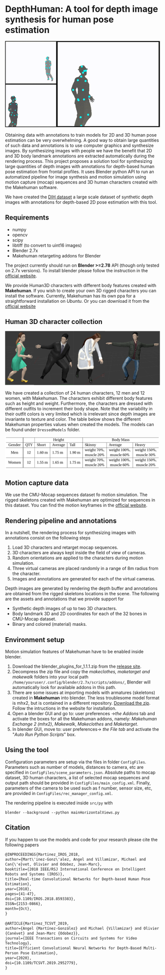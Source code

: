 # **DepthHuman: A tool for depth image synthesis for human pose estimation**


![alt text](imgs/depth_generation.gif)

Obtaining data with annotations to train models for 2D and 3D human pose estimation can be very overwhelming. A good way to obtain large quantities of such data and annotations is to use computer graphics and synthesize images. By synthesizing images with people we have the benefit that 2D and 3D body landmark annotations are extracted automatically during the rendering process. This project proposes a solution tool for synthesizing large quantities of depth images with annotations for depth-based human pose estimation from frontal profiles. It uses Blender python API to run an automatized pipeline for image synthesis and motion simulation using motion capture (mocap) sequences and 3D human characters created with the Makehuman software.

We have created the [DIH dataset](https://www.idiap.ch/en/dataset/dih) a large scale dataset of synthetic depth images with annotations for depth-based 2D pose estimation with this tool.

## **Requirements**

* numpy
* opencv
* scipy
* libtiff (to convert to uint16 images)
* Blender 2.7x
* Makehuman retargeting addons for Blender

The project currently should run on **Blender >=2.78** API (though only tested on 2.7x versions). To install blender please follow the instruction in the [official website](https://docs.blender.org/manual/en/dev/getting_started/installing/index.html).

We provide Human3D characters with different body features created with **Makehuman**. If you wish to create your own 3D rigged characters you can install the software. Currently, Makehuman has its own ppa for a straightforward installation on _Ubuntu_. Or you can download it from the [official website](http://www.makehumancommunity.org/)

## **Human 3D character collection**

![alt text](imgs/characters2.png)

We have created a collection of 24 human characters, 12 men and 12 women, with Makehuman. The characters exhibit different body features such as height and weight. Furthermore, the characters are dressed with different outfits to increment their body shape. Note that the variability in their outfit colors is very limited which is irrelevant since depth images are invariante to texture and color. The table below shows the different Makehuman properties values when created the models. The models can be found under `DressedModels` folder.

![alt text](imgs/table_3d_humans.jpg)

## **Motion capture data**

We use the CMU-Mocap sequences dataset fo motion simulation. The rigged skeletons created with Makehuman are optimized for sequences in this dataset. You can find the motion keyframes in the [official website](https://sites.google.com/a/cgspeed.com/cgspeed/motion-capture/cmu-bvh-conversion).

## **Rendering pipeline and annotations**

In a nutshell, the rendering process for synthesizing images with annotations consist on the following steps

1. Load 3D characters and retarget mocap sequences. 
2. 3D characters are always kept inside the field of view of cameras.
3. Random orientations are applied to the characters during motion simulation.
4. Three virtual cameras are placed randomly in a range of 8m radius from the character.
5. Images and annotations are generated for each of the virtual cameras.

Depth images are generated by rendering the depth buffer and annotations are obtained from the rigged skeletons locations in the scene. The following are the assets and annotations that we provide support for

* Synthetic depth images of up to two 3D characters.
* Body landmark 3D and 2D coordinates for each of the 32 bones in CMU-Mocap dataset.
* Binary and colored (material) masks.


## **Environment setup**

Motion simulation features of Makehuman have to be enabled inside blender.

1. Download the blender_plugins_for_1.1.1.zip from the [release site](https://download.tuxfamily.org/makehuman/releases/1.1.1/).
2. Decompress the zip file and copy the _makeclothes, maketarget and makewalk_ folders into your local path ``/home/youruser/.config/blender/2.7x/scripts/addons/``, Blender will automatically look for available addons in this path.
3. There are some issues at importing models with armatures (skeletons) created in **Makehuman** into blender. The less troublesome model format is mhx2, but is contained in a different repository. [Download the zip](https://bitbucket.org/Diffeomorphic/mhx2-makehuman-exchange). Follow the intructions in the website for installation.
4. Open a blender GUI and go to: user preferences ->_the Addons_ tab and activate the boxes for all the Makehuman addons, namely: _Makehuman Exchange 2 (mhx2)_, _Makewalk_, _Makeclothes_ and _Maketarget_. 
5. In blender GUI, move to: user preferences-> _the File tab_ and activate the "_Auto Run Python Scripts_" box.


## **Using the tool**

Configuration parameters are setup via the files in folder `ConfigFiles`. Parameters such as number of models, distances to camera, etc are specified in `ConfigFiles/scene_parameters.json`. Absolute paths to mocap dataset, 3D human characters, a list of selected mocap sequences and output path should be provided in `ConfigFiles/main_config.xml`. Finally, parameters of the camera to be used such as f number, sensor size, etc, are provided in `ConfigFiles/rec_manager_config.xml`.

The rendering pipeline is executed inside `src/py` with

```
blender --background --python mainHorizontalViews.py

```

## **Citation**

If you happen to use the models and code for your research please cite the following papers


```
@INPROCEEDINGS{Martinez_IROS_2018,
author={Mart\'inez-Gonz\'alez, Angel and Villamizar, Michael and Can{\'e}vet, Olivier and Odobez, Jean-Marc},
booktitle={2018 IEEE/RSJ International Conference on Intelligent Robots and Systems (IROS)},
title={Real-time Convolutional Networks for Depth-based Human Pose Estimation},
year={2018},
pages={41-47},
doi={10.1109/IROS.2018.8593383},
ISSN={2153-0866},
month={Oct},
}

@ARTICLE{Martinez_TCSVT_2019,
author={Angel {Martínez-González} and Michael {Villamizar} and Olivier {Canévet} and Jean-Marc {Odobez}},
journal={IEEE Transactions on Circuits and Systems for Video Technology},
title={Efficient Convolutional Neural Networks for Depth-Based Multi-Person Pose Estimation},
year={2020},
doi={10.1109/TCSVT.2019.2952779},
}

```



